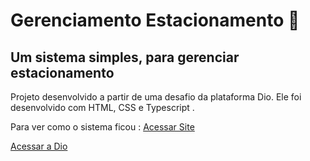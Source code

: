 # Gerenciamento Estacionamento :car:
## Um sistema simples, para gerenciar estacionamento

Projeto desenvolvido a partir de uma desafio da plataforma Dio. Ele foi desenvolvido com HTML, CSS e Typescript .

Para ver como o sistema ficou : [Acessar Site](https://gerenciacar.netlify.app/)



[Acessar a Dio](https://dio.me/sign-up?ref=VBIRSBTASJ)

